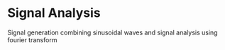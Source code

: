 # Signal Analysis
 Signal generation combining sinusoidal waves and signal analysis using fourier transform
